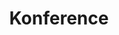 ---
layout: pages/convention-list
title: Konference
list:
- pageId: konference/dissimilarities
- pageId: konference/hejdankiada
- pageId: konference/chvatikiada
- pageId: konference/nietzsche
- pageId: konference/krolop
- pageId: konference/milost
- pageId: konference/kafka
- pageId: konference/franzk
---